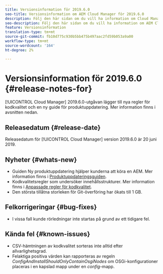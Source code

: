 ```yaml
---
title: Versionsinformation för 2019.6.0
seo-title: Versionsinformation om AEM Cloud Manager för 2019.6.0
description: Följ den här sidan om du vill ha information om Cloud Manager version 2019.6.0.
seo-description: Följ den här sidan om du vill ha information om AEM Cloud Manager version 2019.6.0.
feature: Versionsinformation
translation-type: tm+mt
source-git-commit: fb10d775c930b5bb475b497aac2fd59b053a9a00
workflow-type: tm+mt
source-wordcount: '164'
ht-degree: 2%

---
```


# Versionsinformation för 2019.6.0 {#release-notes-for}

[!UICONTROL Cloud Manager] 2019.6.0-utgåvan lägger till nya regler för kodkvalitet och en ny guide för produktuppdatering. Mer information finns i avsnitten nedan.

## Releasedatum {#release-date}

Releasedatum för [!UICONTROL Cloud Manager] version 2019.6.0 är 20 juni 2019.

## Nyheter {#whats-new}

* Guiden Ny produktuppdatering hjälper kunderna att köra en AEM. Mer information finns i [Produktuppdateringsguiden](overview-productupdate-wizard.md).
* Kodkvalitetsregler som undersöker innehållsstrukturer. Mer information finns i [Anpassade regler för kodkvalitet](custom-code-quality-rules.md).
* Den största tillåtna storleken för Git-överföring har ökats till 1 GB.

## Felkorrigeringar {#bug-fixes}

* I vissa fall kunde rörledningar inte startas på grund av ett tidigare fel.

## Kända fel {#known-issues}

* CSV-hämtningen av kodkvalitet sorteras inte alltid efter allvarlighetsgrad.
* Felaktiga positiva värden kan rapporteras av regeln *ConfigAndInstallShouldOnlyContainOsgiNodes* om OSGi-konfigurationer placeras i en kapslad mapp under en *config*-mapp.